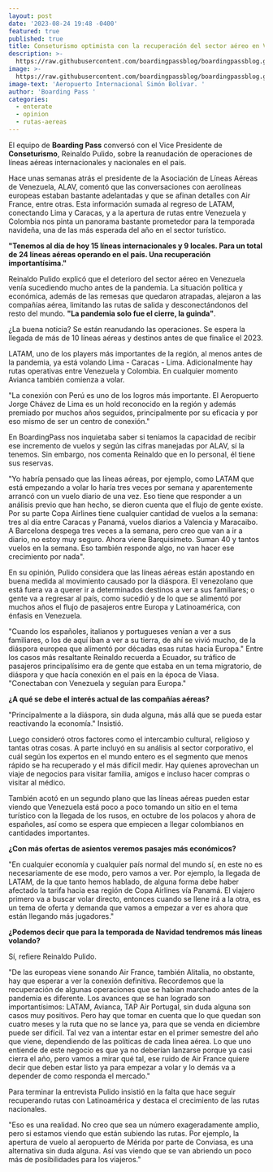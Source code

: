 ```yaml
---
layout: post
date: '2023-08-24 19:48 -0400'
featured: true
published: true
title: Conseturismo optimista con la recuperación del sector aéreo en Venezuela
description: >-
  https://raw.githubusercontent.com/boardingpassblog/boardingpassblog.github.io/main/assets/images/Maiquetia.jpg
image: >-
  https://raw.githubusercontent.com/boardingpassblog/boardingpassblog.github.io/main/assets/images/Maiquetia.jpg
image-text: 'Aeropuerto Internacional Simón Bolívar. '
author: 'Boarding Pass '
categories:
  - enterate
  - opinion
  - rutas-aereas
---
```


El equipo de **Boarding Pass** conversó con el Vice Presidente de **Conseturismo**, Reinaldo Pulido, sobre la reanudación de operaciones de líneas aéreas internacionales y nacionales en el país.

Hace unas semanas atrás el presidente de la Asociación de Líneas Aéreas de Venezuela, ALAV, comentó que las conversaciones con aerolíneas europeas estaban bastante adelantadas y que se afinan detalles con Air France, entre otras. Esta información sumada al regreso de LATAM, conectando Lima y Caracas, y a la apertura de rutas entre Venezuela y Colombia nos pinta un panorama bastante prometedor para la temporada navideña, una de las más esperada del año en el sector turístico.

**"Tenemos al día de hoy 15 líneas internacionales y 9 locales. Para un total de 24 líneas aéreas operando en el país. Una recuperación importantísima."** 

Reinaldo Pulido explicó que el deterioro del sector aéreo en Venezuela venía sucediendo mucho antes de la pandemia. La situación política y económica, además de las remesas que quedaron atrapadas, alejaron a las compañías aérea, limitando las rutas de salida y desconectándonos del resto del mundo.
**"La pandemia solo fue el cierre, la guinda"**. 

¿La buena noticia?
Se están reanudando las operaciones. Se espera la llegada de más de 10 líneas aéreas y destinos antes de que finalice el 2023.

LATAM, uno de los players más importantes de la región, al menos antes de la pandemia, ya está volando Lima - Caracas - Lima. Adicionalmente hay rutas operativas entre Venezuela y Colombia. En cualquier momento Avianca también comienza a volar.

"La conexión con Perú es uno de los logros más importante. 
El Aeropuerto Jorge Chávez de Lima es un hold reconocido en la región y además premiado por muchos años seguidos, principalmente por su eficacia y por eso mismo de ser un centro de conexión."

En BoardingPass nos inquietaba saber si teníamos la capacidad de recibir ese incremento de vuelos y según las cifras manejadas por ALAV, sí la tenemos. Sin embargo, nos comenta Reinaldo que en lo personal, él tiene sus reservas.

"Yo habría pensado que las líneas aéreas, por ejemplo, como LATAM que está empezando a volar lo haría tres veces por semana y aparentemente arrancó con un vuelo diario de una vez. Eso tiene que responder a un análisis previo que han hecho, se dieron cuenta que el flujo de gente existe. 
Por su parte Copa Airlines tiene cualquier cantidad de vuelos a la semana: tres al día entre Caracas y Panamá, vuelos diarios a Valencia y Maracaibo. A Barcelona despega tres veces a la semana, pero creo que van a ir a diario, no estoy muy seguro. Ahora viene Barquisimeto. Suman 40 y tantos vuelos en la semana. 
Eso también responde algo, no van hacer ese crecimiento por nada".

En su opinión, Pulido considera que las líneas aéreas están apostando en buena medida al movimiento causado por la diáspora. El venezolano que está fuera va a querer ir a determinados destinos a ver a sus familiares; o gente va a regresar al país, como sucedió y de lo que se alimentó por muchos años el flujo de pasajeros entre Europa y Latinoamérica, con énfasis en Venezuela. 

"Cuando los españoles, italianos y portugueses venían a ver a sus familiares, o los de aquí iban a ver a su tierra, de ahí se vivió mucho, de la diáspora europea que alimentó por décadas esas rutas hacia Europa." 
Entre los casos más resaltante Reinaldo recuerda a Ecuador, su tráfico de pasajeros principalísimo era de gente que estaba en un tema migratorio, de diáspora y que hacía conexión en el país en la época de Viasa. "Conectaban con Venezuela y seguían para Europa."

**¿A qué se debe el interés actual de las compañías aéreas?** 

"Principalmente a la diáspora, sin duda alguna, más allá que se pueda estar reactivando la economía." Insistió.

Luego consideró otros factores como el intercambio cultural, religioso y tantas otras cosas. A parte incluyó en su análisis al sector corporativo, el cuál según los expertos en el mundo entero es el segmento que menos rápido se ha recuperado y el más difícil medir. Hay quienes aprovechan un viaje de negocios para visitar familia, amigos e incluso hacer compras o visitar al médico.

También acotó en un segundo plano que las líneas aéreas pueden estar viendo que Venezuela está poco a poco tomando un sitio en el tema turístico con la llegada de los rusos, en octubre de los polacos y ahora de españoles, así como se espera que empiecen a llegar colombianos en cantidades importantes. 

**¿Con más ofertas de asientos veremos pasajes más económicos?** 

"En cualquier economía y cualquier país normal del mundo sí, en este no es necesariamente de ese modo, pero vamos a ver. 
Por ejemplo, la llegada de LATAM, de la que tanto hemos hablado, de alguna forma debe haber afectado la tarifa hacia esa región de Copa Airlines vía Panamá. El viajero primero va a buscar volar directo, entonces cuando se llene irá a la otra, es un tema de oferta y demanda que vamos a empezar a ver es ahora que están llegando más jugadores." 

**¿Podemos decir que para la temporada de Navidad tendremos más líneas volando?**

Sí, refiere Reinaldo Pulido.

"De las europeas viene sonando Air France, también Alitalia, no obstante, hay que esperar a ver la conexión definitiva. Recordemos que la recuperación de algunas operaciones que se habían marchado antes de la pandemia es diferente. Los avances que se han logrado son importantísimos: LATAM, Avianca, TAP Air Portugal, sin duda alguna son casos muy positivos. Pero hay que tomar en cuenta que lo que quedan son cuatro meses y la ruta que no se lance ya, para que se venda en diciembre puede ser difícil. 
Tal vez van a intentar estar en el primer semestre del año que viene, dependiendo de las políticas de cada línea aérea. Lo que uno entiende de este negocio es que ya no deberían lanzarse porque ya casi cierra el año, pero vamos a mirar qué tal, ese ruido de Air France quiere decir que deben estar listo ya para empezar a volar y lo demás va a depender de como responda el mercado."

Para terminar la entrevista Pulido insistió en la falta que hace seguir recuperando rutas con Latinoamérica y destaca el crecimiento de las rutas nacionales. 

"Eso es una realidad. No creo que sea un número exageradamente amplio, pero si estamos viendo que están subiendo las rutas. Por ejemplo, la apertura de vuelo al aeropuerto de Mérida por parte de Conviasa, es una alternativa sin duda alguna. Así vas viendo que se van abriendo un poco más de posibilidades para los viajeros."

